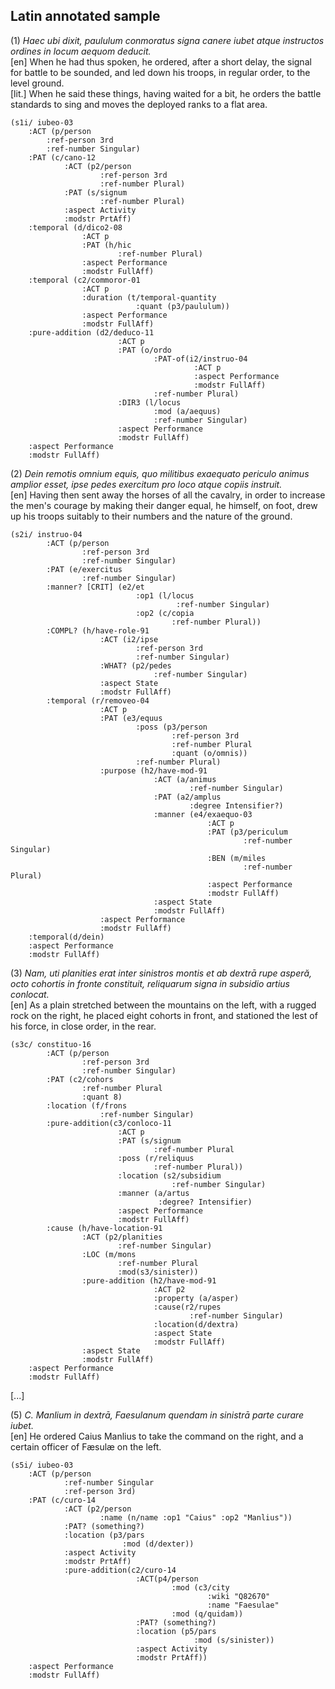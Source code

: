 ## Latin annotated sample

(1)   _Haec ubi dixit, paululum conmoratus signa canere iubet atque instructos ordines in locum aequom deducit._ \
[en]   When he had thus spoken, he ordered, after a short delay, the signal for battle to be sounded, and led down his troops, in regular order, to the level ground. \
[lit.] When he said these things, having waited for a bit, he orders the battle standards to sing and moves the deployed ranks to a flat area.

```
(s1i/ iubeo-03
    :ACT (p/person
        :ref-person 3rd
        :ref-number Singular)
    :PAT (c/cano-12
            :ACT (p2/person
                    :ref-person 3rd
                    :ref-number Plural)
            :PAT (s/signum
                    :ref-number Plural)
            :aspect Activity
            :modstr PrtAff)                        
    :temporal (d/dico2-08
                :ACT p
                :PAT (h/hic
                        :ref-number Plural)
                :aspect Performance
                :modstr FullAff)    
    :temporal (c2/commoror-01
                :ACT p
                :duration (t/temporal-quantity
                            :quant (p3/paululum))
                :aspect Performance
                :modstr FullAff)
    :pure-addition (d2/deduco-11
                        :ACT p
                        :PAT (o/ordo
                                :PAT-of(i2/instruo-04
                                         :ACT p
                                         :aspect Performance
                                         :modstr FullAff)
                                :ref-number Plural)
                        :DIR3 (l/locus
                                :mod (a/aequus)
                                :ref-number Singular)
                        :aspect Performance
                        :modstr FullAff)
    :aspect Performance
    :modstr FullAff)
```

(2)  _Dein remotis omnium equis, quo militibus exaequato periculo animus amplior esset, ipse pedes exercitum pro loco atque copiis instruit._ \
[en] Having then sent away the horses of all the cavalry, in order to increase the men's courage by making their danger equal, he himself, on foot, drew up his troops suitably to their numbers and the nature of the ground.

```
(s2i/ instruo-04
        :ACT (p/person
                :ref-person 3rd
                :ref-number Singular)
        :PAT (e/exercitus
                :ref-number Singular)
        :manner? [CRIT] (e2/et
                            :op1 (l/locus
                                     :ref-number Singular)
                            :op2 (c/copia
                                    :ref-number Plural))        
        :COMPL? (h/have-role-91
                    :ACT (i2/ipse
                            :ref-person 3rd    
                            :ref-number Singular)
                    :WHAT? (p2/pedes
                                :ref-number Singular)
                    :aspect State
                    :modstr FullAff)                
        :temporal (r/removeo-04
                    :ACT p
                    :PAT (e3/equus
                            :poss (p3/person
                                    :ref-person 3rd
                                    :ref-number Plural
                                    :quant (o/omnis))
                            :ref-number Plural)
                    :purpose (h2/have-mod-91
                                :ACT (a/animus
                                        :ref-number Singular)
                                :PAT (a2/amplus
                                        :degree Intensifier?)
                                :manner (e4/exaequo-03
                                            :ACT p
                                            :PAT (p3/periculum
                                                    :ref-number Singular)
                                            :BEN (m/miles
                                                    :ref-number Plural)
                                            :aspect Performance
                                            :modstr FullAff)
                                :aspect State
                                :modstr FullAff)            
                    :aspect Performance
                    :modstr FullAff)
    :temporal(d/dein)    
    :aspect Performance
    :modstr FullAff)
```

(3) _Nam, uti planities erat inter sinistros montis et ab dextrā rupe asperă, octo cohortis in fronte constituit, reliquarum signa in subsidio artius conlocat._ \
[en] As a plain stretched between the mountains on the left, with a rugged rock on the right, he placed eight cohorts in front, and stationed the lest of his force, in close order, in the rear.

```
(s3c/ constituo-16
        :ACT (p/person
                :ref-person 3rd
                :ref-number Singular)
        :PAT (c2/cohors
                :ref-number Plural
                :quant 8)
        :location (f/frons
                    :ref-number Singular)
        :pure-addition(c3/conloco-11
                        :ACT p
                        :PAT (s/signum
                                :ref-number Plural
                        :poss (r/reliquus
                                :ref-number Plural))
                        :location (s2/subsidium
                                    :ref-number Singular)
                        :manner (a/artus
                                 :degree? Intensifier)
                        :aspect Performance
                        :modstr FullAff)
        :cause (h/have-location-91
                :ACT (p2/planities
                        :ref-number Singular)
                :LOC (m/mons
                        :ref-number Plural
                        :mod(s3/sinister))
                :pure-addition (h2/have-mod-91
                                :ACT p2
                                :property (a/asper)
                                :cause(r2/rupes
                                        :ref-number Singular)
                                :location(d/dextra)
                                :aspect State
                                :modstr FullAff)
                :aspect State
                :modstr FullAff)
    :aspect Performance
    :modstr FullAff)
```
[...]

(5) _C. Manlium in dextrā, Faesulanum quendam in sinistrā parte curare iubet._ \
[en] He ordered Caius Manlius to take the command on the right, and a certain officer of Fæsulæ on the left.

```
(s5i/ iubeo-03
    :ACT (p/person
            :ref-number Singular
            :ref-person 3rd)
    :PAT (c/curo-14
            :ACT (p2/person
                    :name (n/name :op1 "Caius" :op2 "Manlius"))
            :PAT? (something?)
            :location (p3/pars
                         :mod (d/dexter))
            :aspect Activity
            :modstr PrtAff)
            :pure-addition(c2/curo-14
                            :ACT(p4/person
                                    :mod (c3/city
                                            :wiki "Q82670"
                                            :name "Faesulae"
                                    :mod (q/quidam))
                            :PAT? (something?)
                            :location (p5/pars
                                         :mod (s/sinister))
                            :aspect Activity
                            :modstr PrtAff))
    :aspect Performance
    :modstr FullAff)
```
